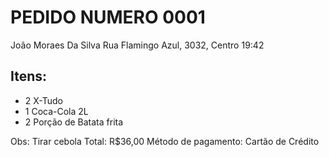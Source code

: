 # PEDIDO NUMERO 0001
João Moraes Da Silva
Rua Flamingo Azul, 3032, Centro
19:42

## Itens:

 - 2 X-Tudo
 - 1 Coca-Cola 2L
 - 2 Porção de Batata frita

Obs: Tirar cebola
Total: R$36,00
Método de pagamento: Cartão de Crédito
